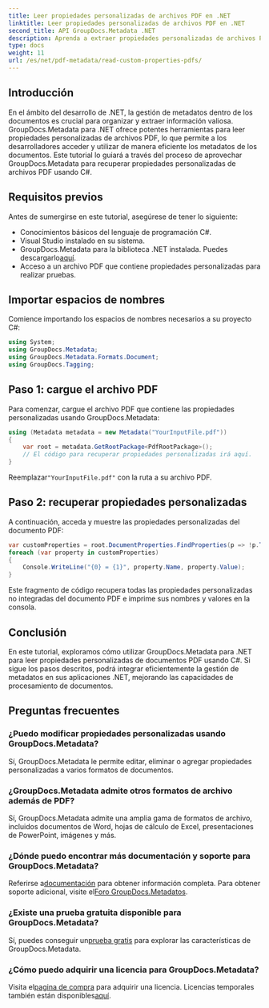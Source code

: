 ```yaml
---
title: Leer propiedades personalizadas de archivos PDF en .NET
linktitle: Leer propiedades personalizadas de archivos PDF en .NET
second_title: API GroupDocs.Metadata .NET
description: Aprenda a extraer propiedades personalizadas de archivos PDF utilizando GroupDocs.Metadata para .NET. Sumérgete en la gestión de metadatos de documentos con C#.
type: docs
weight: 11
url: /es/net/pdf-metadata/read-custom-properties-pdfs/
---
```

## Introducción
En el ámbito del desarrollo de .NET, la gestión de metadatos dentro de los documentos es crucial para organizar y extraer información valiosa. GroupDocs.Metadata para .NET ofrece potentes herramientas para leer propiedades personalizadas de archivos PDF, lo que permite a los desarrolladores acceder y utilizar de manera eficiente los metadatos de los documentos. Este tutorial lo guiará a través del proceso de aprovechar GroupDocs.Metadata para recuperar propiedades personalizadas de archivos PDF usando C#.
## Requisitos previos
Antes de sumergirse en este tutorial, asegúrese de tener lo siguiente:
- Conocimientos básicos del lenguaje de programación C#.
- Visual Studio instalado en su sistema.
- GroupDocs.Metadata para la biblioteca .NET instalada. Puedes descargarlo[aquí](https://releases.groupdocs.com/metadata/net/).
- Acceso a un archivo PDF que contiene propiedades personalizadas para realizar pruebas.

## Importar espacios de nombres
Comience importando los espacios de nombres necesarios a su proyecto C#:
```csharp
using System;
using GroupDocs.Metadata;
using GroupDocs.Metadata.Formats.Document;
using GroupDocs.Tagging;
```
## Paso 1: cargue el archivo PDF
Para comenzar, cargue el archivo PDF que contiene las propiedades personalizadas usando GroupDocs.Metadata:
```csharp
using (Metadata metadata = new Metadata("YourInputFile.pdf"))
{
    var root = metadata.GetRootPackage<PdfRootPackage>();
    // El código para recuperar propiedades personalizadas irá aquí.
}
```
 Reemplazar`"YourInputFile.pdf"` con la ruta a su archivo PDF.
## Paso 2: recuperar propiedades personalizadas
A continuación, acceda y muestre las propiedades personalizadas del documento PDF:
```csharp
var customProperties = root.DocumentProperties.FindProperties(p => !p.Tags.Contains(Tags.Document.BuiltIn));
foreach (var property in customProperties)
{
    Console.WriteLine("{0} = {1}", property.Name, property.Value);
}
```
Este fragmento de código recupera todas las propiedades personalizadas no integradas del documento PDF e imprime sus nombres y valores en la consola.

## Conclusión
En este tutorial, exploramos cómo utilizar GroupDocs.Metadata para .NET para leer propiedades personalizadas de documentos PDF usando C#. Si sigue los pasos descritos, podrá integrar eficientemente la gestión de metadatos en sus aplicaciones .NET, mejorando las capacidades de procesamiento de documentos.

## Preguntas frecuentes
### ¿Puedo modificar propiedades personalizadas usando GroupDocs.Metadata?
Sí, GroupDocs.Metadata le permite editar, eliminar o agregar propiedades personalizadas a varios formatos de documentos.
### ¿GroupDocs.Metadata admite otros formatos de archivo además de PDF?
Sí, GroupDocs.Metadata admite una amplia gama de formatos de archivo, incluidos documentos de Word, hojas de cálculo de Excel, presentaciones de PowerPoint, imágenes y más.
### ¿Dónde puedo encontrar más documentación y soporte para GroupDocs.Metadata?
 Referirse a[documentación](https://reference.groupdocs.com/metadata/net/) para obtener información completa. Para obtener soporte adicional, visite el[Foro GroupDocs.Metadatos](https://forum.groupdocs.com/c/metadata/14).
### ¿Existe una prueba gratuita disponible para GroupDocs.Metadata?
 Sí, puedes conseguir un[prueba gratis](https://releases.groupdocs.com/) para explorar las características de GroupDocs.Metadata.
### ¿Cómo puedo adquirir una licencia para GroupDocs.Metadata?
 Visita el[pagina de compra](https://purchase.groupdocs.com/buy) para adquirir una licencia. Licencias temporales también están disponibles[aquí](https://purchase.groupdocs.com/temporary-license/).